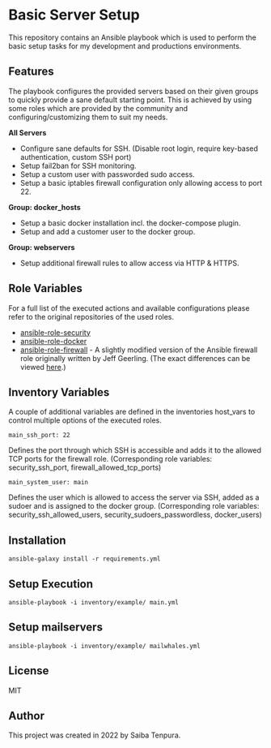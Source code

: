 # Basic Server Setup
This repository contains an Ansible playbook which is used to perform the basic setup tasks for my development and productions environments.

## Features
The playbook configures the provided servers based on their given groups to quickly provide a sane default starting point. This is achieved by using some roles which are provided by the community and configuring/customizing them to suit my needs.

**All Servers**
  * Configure sane defaults for SSH. (Disable root login, require key-based authentication, custom SSH port)
  * Setup fail2ban for SSH monitoring.
  * Setup a custom user with passworded sudo access.
  * Setup a basic iptables firewall configuration only allowing access to port 22.

**Group: docker_hosts**
  * Setup a basic docker installation incl. the docker-compose plugin.
  * Setup and add a customer user to the docker group.

**Group: webservers**
  * Setup additional firewall rules to allow access via HTTP & HTTPS.

## Role Variables
For a full list of the executed actions and available configurations please refer to the original repositories of the used roles.
  * [ansible-role-security](https://github.com/geerlingguy/ansible-role-security)
  * [ansible-role-docker](https://github.com/geerlingguy/ansible-role-docker)
  * [ansible-role-firewall](https://github.com/saiba-tenpura/ansible-role-firewall/tree/custom) - A slightly modified version of the Ansible firewall role originally written by Jeff Geerling. (The exact differences can be viewed [here](https://github.com/geerlingguy/ansible-role-firewall/compare/master...saiba-tenpura:ansible-role-firewall:custom).)

## Inventory Variables
A couple of additional variables are defined in the inventories host_vars to control multiple options of the executed roles.

```
main_ssh_port: 22
```

Defines the port through which SSH is accessible and adds it to the allowed TCP ports for the firewall role. (Corresponding role variables: security_ssh_port, firewall_allowed_tcp_ports)

```
main_system_user: main
```

Defines the user which is allowed to access the server via SSH, added as a sudoer and is assigned to the docker group. (Corresponding role variables: security_ssh_allowed_users, security_sudoers_passwordless, docker_users)

## Installation
```
ansible-galaxy install -r requirements.yml
```

## Setup Execution
```
ansible-playbook -i inventory/example/ main.yml
```

## Setup mailservers
```
ansible-playbook -i inventory/example/ mailwhales.yml
```

## License
MIT

## Author
This project was created in 2022 by Saiba Tenpura.
